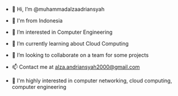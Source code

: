 - 👋 Hi, I’m @muhammadalzaadriansyah 
- 👋 I'm from Indonesia
- 👀 I’m interested in Computer Engineering
- 🌱 I’m currently learning about Cloud Computing
- 💞️ I’m looking to collaborate on a team for some projects
- 📫 Contact me at alza.andriansyah2000@gmail.com

- 👀 I'm highly interested in computer networking, cloud computing, computer engineering

<!---
muhammadalzaadriansyah/muhammadalzaadriansyah is a ✨ special ✨ repository because its `README.md` (this file) appears on your GitHub profile.
You can click the Preview link to take a look at your changes.
--->

